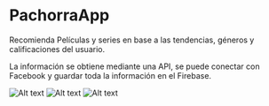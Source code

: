 # PachorraApp

Recomienda Películas y series en base a las tendencias, géneros y calificaciones del usuario.

La información se obtiene mediante una API, se puede conectar con Facebook y guardar toda la información en el Firebase.

![Alt text](screenshots/on-boarding-1.jpg?raw=true "Pachorear")
![Alt text](screenshots/on-boarding-2.jpg?raw=true "Pochoclo")
![Alt text](screenshots/on-boarding-3.jpg?raw=true "Conectate")
